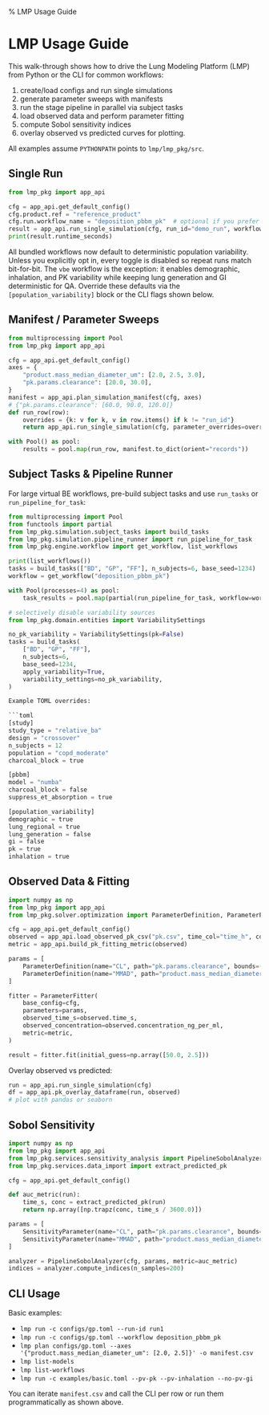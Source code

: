 % LMP Usage Guide

# LMP Usage Guide

This walk-through shows how to drive the Lung Modeling Platform (LMP) from Python or the CLI for common workflows:

1. create/load configs and run single simulations
2. generate parameter sweeps with manifests
3. run the stage pipeline in parallel via subject tasks
4. load observed data and perform parameter fitting
5. compute Sobol sensitivity indices
6. overlay observed vs predicted curves for plotting.

All examples assume `PYTHONPATH` points to `lmp/lmp_pkg/src`.

## Single Run

```python
from lmp_pkg import app_api

cfg = app_api.get_default_config()
cfg.product.ref = "reference_product"
cfg.run.workflow_name = "deposition_pbbm_pk"  # optional if you prefer configs to carry the workflow
result = app_api.run_single_simulation(cfg, run_id="demo_run", workflow_name="deposition_pbbm_pk")
print(result.runtime_seconds)
```

All bundled workflows now default to deterministic population variability. Unless you
explicitly opt in, every toggle is disabled so repeat runs match bit-for-bit. The `vbe`
workflow is the exception: it enables demographic, inhalation, and PK variability while
keeping lung generation and GI deterministic for QA. Override these defaults via the
`[population_variability]` block or the CLI flags shown below.

## Manifest / Parameter Sweeps

```python
from multiprocessing import Pool
from lmp_pkg import app_api

cfg = app_api.get_default_config()
axes = {
    "product.mass_median_diameter_um": [2.0, 2.5, 3.0],
    "pk.params.clearance": [20.0, 30.0],  
}
manifest = app_api.plan_simulation_manifest(cfg, axes)
# {"pk.params.clearance": [60.0, 90.0, 120.0]}
def run_row(row):
    overrides = {k: v for k, v in row.items() if k != "run_id"}
    return app_api.run_single_simulation(cfg, parameter_overrides=overrides, run_id=row["run_id"])

with Pool() as pool:
    results = pool.map(run_row, manifest.to_dict(orient="records"))
```

## Subject Tasks & Pipeline Runner

For large virtual BE workflows, pre-build subject tasks and use `run_tasks` or `run_pipeline_for_task`:

```python
from multiprocessing import Pool
from functools import partial
from lmp_pkg.simulation.subject_tasks import build_tasks
from lmp_pkg.simulation.pipeline_runner import run_pipeline_for_task
from lmp_pkg.engine.workflow import get_workflow, list_workflows

print(list_workflows())
tasks = build_tasks(["BD", "GP", "FF"], n_subjects=6, base_seed=1234)
workflow = get_workflow("deposition_pbbm_pk")

with Pool(processes=4) as pool:
    task_results = pool.map(partial(run_pipeline_for_task, workflow=workflow), tasks)

# selectively disable variability sources
from lmp_pkg.domain.entities import VariabilitySettings

no_pk_variability = VariabilitySettings(pk=False)
tasks = build_tasks(
    ["BD", "GP", "FF"],
    n_subjects=6,
    base_seed=1234,
    apply_variability=True,
    variability_settings=no_pk_variability,
)

Example TOML overrides:

```toml
[study]
study_type = "relative_ba"
design = "crossover"
n_subjects = 12
population = "copd_moderate"
charcoal_block = true

[pbbm]
model = "numba"
charcoal_block = false
suppress_et_absorption = true

[population_variability]
demographic = true
lung_regional = true
lung_generation = false
gi = false
pk = true
inhalation = true
```

## Observed Data & Fitting

```python
import numpy as np
from lmp_pkg import app_api
from lmp_pkg.solver.optimization import ParameterDefinition, ParameterFitter

cfg = app_api.get_default_config()
observed = app_api.load_observed_pk_csv("pk.csv", time_col="time_h", conc_col="ng_ml")
metric = app_api.build_pk_fitting_metric(observed)

params = [
    ParameterDefinition(name="CL", path="pk.params.clearance", bounds=(10.0, 150.0)),
    ParameterDefinition(name="MMAD", path="product.mass_median_diameter_um", bounds=(1.5, 4.0)),
]

fitter = ParameterFitter(
    base_config=cfg,
    parameters=params,
    observed_time_s=observed.time_s,
    observed_concentration=observed.concentration_ng_per_ml,
    metric=metric,
)

result = fitter.fit(initial_guess=np.array([50.0, 2.5]))
```

Overlay observed vs predicted:

```python
run = app_api.run_single_simulation(cfg)
df = app_api.pk_overlay_dataframe(run, observed)
# plot with pandas or seaborn
```

## Sobol Sensitivity

```python
import numpy as np
from lmp_pkg import app_api
from lmp_pkg.services.sensitivity_analysis import PipelineSobolAnalyzer, SensitivityParameter
from lmp_pkg.services.data_import import extract_predicted_pk

cfg = app_api.get_default_config()

def auc_metric(run):
    time_s, conc = extract_predicted_pk(run)
    return np.array([np.trapz(conc, time_s / 3600.0)])

params = [
    SensitivityParameter(name="CL", path="pk.params.clearance", bounds=(10, 150)),
    SensitivityParameter(name="MMAD", path="product.mass_median_diameter_um", bounds=(1.5, 4.0)),
]

analyzer = PipelineSobolAnalyzer(cfg, params, metric=auc_metric)
indices = analyzer.compute_indices(n_samples=200)
```

## CLI Usage

Basic examples:

- `lmp run -c configs/gp.toml --run-id run1`
- `lmp run -c configs/gp.toml --workflow deposition_pbbm_pk`
- `lmp plan configs/gp.toml --axes '{"product.mass_median_diameter_um": [2.0, 2.5]}' -o manifest.csv`
- `lmp list-models`
- `lmp list-workflows`
- `lmp run -c examples/basic.toml --pv-pk --pv-inhalation --no-pv-gi`

You can iterate `manifest.csv` and call the CLI per row or run them programmatically as shown above.
